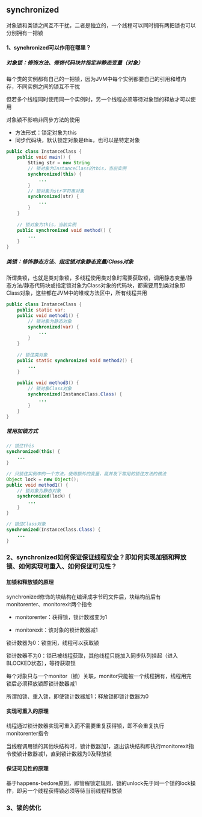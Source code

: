 ## synchronized

对象锁和类锁之间互不干扰，二者是独立的，一个线程可以同时拥有两把锁也可以分别拥有一把锁

#### 1、synchronized可以作用在哪里？

##### 对象锁：修饰方法、修饰代码块并指定非静态变量（对象）

每个类的实例都有自己的一把锁，因为JVM中每个实例都要自己的引用和堆内存，不同实例之间的锁互不干扰

但若多个线程同时使用同一个实例时，另一个线程必须等待对象锁的释放才可以使用

对象锁不影响非同步方法的使用

- 方法形式：锁定对象为this
- 同步代码块，默认锁定对象是this，也可以是特定对象

```java
public class InstanceClass {
    public void main() {
        Stting str = new String
        // 锁对象为InstanceClass的this，当前实例
        synchronized(this) {
            ...
        }	
        // 锁对象为str字符串对象
        synchronized(str) {
            ...
        }	
	}
    
    // 锁对象为this，当前实例
    public synchronized void method() {
        ...
    }
}

```

##### 类锁：修饰静态方法、指定锁对象静态变量/Class对象

所谓类锁，也就是类对象锁，多线程使用类对象时需要获取锁，调用静态变量/静态方法/静态代码块或指定锁对象为Class对象的代码块，都需要用到类对象即Class对象，这些都在JVM中的堆或方法区中，所有线程共用

```java
public class InstanceClass {
    public static var;
    public void method1() {
        // 锁对象为静态对象
        synchronized(var) {
            ...
        }	
    }
    
    // 锁住类对象
    public static synchronized void method2() {
        ...
    }
    
    public void method3() {
        // 锁对象Class对象
        synchronized(InstanceClass.Class) {
            ...
        }	
	}
}
```

##### 常用加锁方式

```java
// 锁住this
synchronized(this) {
    ...
}	

// 只锁住实例中的一个方法，使用额外的变量，高并发下常用的锁住方法的做法
Object lock = new Object();
public void method1() {
    // 锁对象为静态对象
    synchronized(lock) {
        ...
    }	
}	

// 锁住Class对象
synchronized(InstanceClass.Class) {
    ...
}	
```

### 2、synchronized如何保证保证线程安全？即如何实现加锁和释放锁、如何实现可重入、如何保证可见性？

#### 加锁和释放锁的原理

synchronized修饰的块结构在编译成字节码文件后，块结构前后有monitorenter、monitorexit两个指令

- monitorenter：获得锁，锁计数器变为1

- monitorexit：该对象的锁计数器减1

锁计数器为0：锁空闲，线程可以获取锁

锁计数器不为0：锁已被线程获取，其他线程只能加入同步队列挂起（进入BLOCKED状态），等待获取锁

每个对象只与一个monitor（锁）关联，monitor只能被一个线程拥有，线程用完锁后必须释放锁即锁计数器减1

所谓加锁、重入锁，即使锁计数器加1；释放锁即锁计数器为0

#### 实现可重入的原理

线程通过锁计数器实现可重入而不需要重复获得锁，即不会重复执行monitorenter指令

当线程调用锁的其他块结构时，锁计数器加1，退出该块结构即执行monitorexit指令使锁计数器减1，直到锁计数器为0及释放锁

#### 保证可见性的原理

基于happens-bedore原则，即管程锁定规则，锁的unlock先于同一个锁的lock操作，即另一个线程获得锁必须等待当前线程释放锁

### 3、锁的优化

